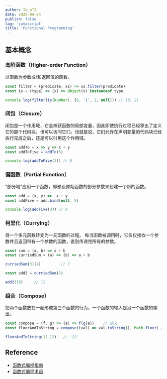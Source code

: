 ```yaml
---
author: Io_oTI
date: 2025-04-24
publish: false
tag: 'javascript'
title: 'Functional Programming'
---
```


## 基本概念

### 高阶函数（Higher-order Function）

以函数为参数或/和返回值的函数。

```js
const filter = (predicate, xs) => xs.filter(predicate)
const is = (type) => (x) => Object(x) instanceof type

console.log(filter(is(Number), [0, '1', 2, null])) // [0, 2]
```

### 闭包（Closure）

闭包是一个作用域，它会捕获函数的局部变量，因此即使执行过程已经移出了定义它的那个代码块，也可以访问它们。也就是说，它们允许在声明变量的代码块已经执行完成之后，还是可以引用这个作用域。

```js
const addTo = x => y => x + y
const addToFive = addTo(5)

console.log(addToFive(3)) // 8
```

### 偏函数（Partial Function）

"部分地"应用一个函数，即预设原始函数的部分参数来创建一个新的函数。

```js
const add = (x, y) =>  x + y
const addFive = add.bind(null, 5)

console.log(addFive(3)) // 8
```

### 柯里化（Currying）

将一个多元函数转变为一元函数的过程。 每当函数被调用时，它仅仅接收一个参数并且返回带有一个参数的函数，直到传递完所有的参数。

```js
const sum = (a, b) => a + b
const curriedSum = (a) => (b) => a + b

curriedSum(3)(4)         // 7

const add2 = curriedSum(2)

add2(10)     // 12
```

### 组合（Compose）

把两个函数放在一起形成第三个函数的行为，一个函数的输入是另一个函数的输出。

```js
const compose = (f, g) => (a) => f(g(a))    // 定义
const floorAndToString = compose((val) => val.toString(), Math.floor) // 使用

floorAndToString(12.12)   // '12'
```

## Reference

- [函数式编程指南](https://github.com/llh911001/mostly-adequate-guide-chinese)
- [函数式编程术语](https://github.com/shfshanyue/fp-jargon-zh?tab=readme-ov-file)
